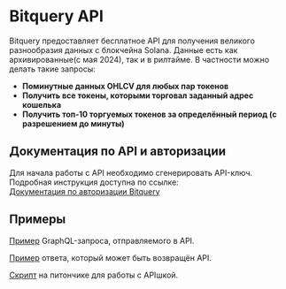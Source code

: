 # Bitquery API

Bitquery предоставляет бесплатное API для получения великого разнообразия данных с блокчейна Solana. Данные есть как архивированные(с мая 2024), так и в рилтайме. В частности можно делать такие запросы:

- **Поминутные данных OHLCV для любых пар токенов**
- **Получить все токены, которыми торговал заданный адрес кошелька**
- **Получить топ-10 торгуемых токенов за определённый период (с разрешением до минуты)**

## Документация по API и авторизации

Для начала работы с API необходимо сгенерировать API-ключ. Подробная инструкция доступна по ссылке:  
[Документация по авторизации Bitquery](https://docs.bitquery.io/docs/authorisation/how-to-generate/)

## Примеры

[Пример](./request.graphql) GraphQL-запроса, отправляемого в API. 

[Пример](./response.json) ответа, который может быть возвращён API. 

[Скрипт](./bitquery_api_example.py) на питончике для работы с APIшкой.

